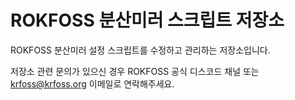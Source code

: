 # ROKFOSS 분산미러 스크립트 저장소

ROKFOSS 분산미러 설정 스크립트를 수정하고 관리하는 저장소입니다.

저장소 관련 문의가 있으신 경우 ROKFOSS 공식 디스코드 채널 또는 krfoss@krfoss.org 이메일로 연락해주세요.
